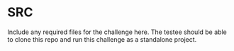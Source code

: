 # SRC

Include any required files for the challenge here. The testee should be able to clone this repo and run this challenge as a standalone project.
